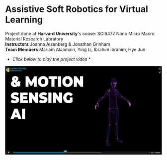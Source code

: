 # Assistive Soft Robotics for Virtual Learning

Project done at **Harvard University**'s couse: SCI6477 Nano Micro Macro: Material Research Labratory  
**Instructors** Joanna Aizenberg & Jonathan Grinham  
**Team Members** Mariam AlJomairi, Ying Li, Ibrahim Ibrahim, Hye Jun  

* *Click below to play the project video* * 
 
[![Iris - Haptic Virtual Learning Assitive Device](VideoIris.JPG)](https://player.vimeo.com/video/669028027 "Iris Soft Robotics Learning Device - Click to Watch!")